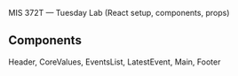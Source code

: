 MIS 372T — Tuesday Lab (React setup, components, props)

## Components
Header, CoreValues, EventsList, LatestEvent, Main, Footer
